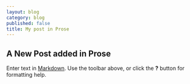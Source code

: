 ```yaml
---
layout: blog
category: blog
published: false
title: My post in Prose
---
```


## A New Post added in Prose

Enter text in [Markdown](http://daringfireball.net/projects/markdown/). Use the toolbar above, or click the **?** button for formatting help.
